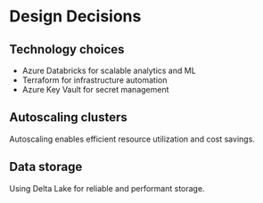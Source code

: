 # Design Decisions

## Technology choices
- Azure Databricks for scalable analytics and ML
- Terraform for infrastructure automation
- Azure Key Vault for secret management

## Autoscaling clusters
Autoscaling enables efficient resource utilization and cost savings.

## Data storage
Using Delta Lake for reliable and performant storage.
